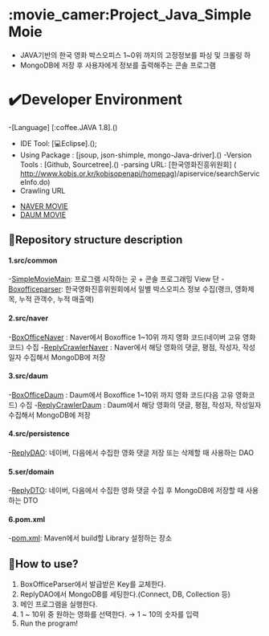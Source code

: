 # :movie_camer:Project_Java_SimpleMoie
- JAVA기반의 한국 영화 박스오피스 1~0위 까지의 고정정보를 파싱 및 크롤링 하
- MongoDB에 저장 후 사용자에게 정보를 출력해주는 콘솔 프로그램

# :heavy_check_mark:Developer Environment

-[Language] [:coffee.JAVA 1.8].()
- IDE Tool: [:computer:Eclipse].();
- Using Package : [jsoup, json-shimple, mongo-Java-driver].()
-Version Tools : [Github, Sourcetree].()
-parsing URL: [한국영화진흥위원회]
( http://www.kobis.or.kr/kobisopenapi/homepag)/apiservice/searchServiceInfo.do)
- Crawling URL
+ [NAVER MOVIE](http://movie.naver.com/)
+ [DAUM MOVIE](http://moovie,daum.net/new#slider-1-0)


## :floppy_disk:Repository structure description

#### 1.src/common
  -[SimpleMovieMain](): 프로그램 시작하는 곳 + 콘솔 프로그래밍 View 단
  -[Boxofficeparser](): 한국영화진흥위원회에서 일별 박스오피스 정보 수집(랭크, 영화제목, 누적 관객수, 누적 매출액)

#### 2.src/naver
  -[BoxOfficeNaver]() : Naver에서 Boxoffice 1~10위 까지 영화 코드(네이버 고유 영화코드) 수집
  -[ReplyCrawlerNaver]() : Naver에서 해당 영화의 댓글, 평점, 작성자, 작성일자 수집해서 MongoDB에 저장
#### 3.src/daum
  -[BoxOfficeDaum]() : Daum에서 Boxoffice 1~10위 까지 영화 코드(다음 고유 영화코드) 수집
  -[ReplyCrawlerDaum]() : Daum에서 해당 영화의 댓글, 평점, 작성자, 작성일자 수집해서 MongoDB에 저장
#### 4.src/persistence
  -[ReplyDAO](): 네이버, 다음에서 수집한 영화 댓글 저장 또는 삭제할 때 사용하는 DAO
#### 5.ser/domain
  -[ReplyDTO](): 네이버, 다음에서 수집한 영화 댓글 수집 후 MongoDB에 저장할 때 사용하는 DTO
#### 6.pom.xml
  -[pom.xml](): Maven에서 build할 Library 설정하는 장소

## :speech_balloon:How to use?



1. BoxOfficeParser에서 발급받은 Key를 교체한다.
2. ReplyDAO에서 MongoDB를 세팅한다.(Connect, DB, Collection 등)
3. 메인 프로그램을 실행한다.
4. 1 ~ 10위 중 원하는 영화를 선택한다. → 1 ~ 10의 숫자를 입력
5. Run the program!

